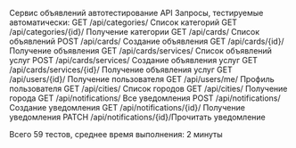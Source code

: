 Сервис объявлений автотестирование API
Запросы, тестируемые автоматически:
GET /api/categories/          Список категорий
GET /api/categories/{id}/	  Получение категории
GET /api/cards/	              Список объявлений
POST /api/cards/	          Создание объявления
GET /api/cards/{id}/	      Получение объявления
GET /api/cards/services/      Список объявлений услуг
POST /api/cards/services/     Создание объявления услуг
GET /api/cards/services/{id}/ Получение объявления услуг
GET /api/users/{id}/          Получение пользователя
GET /api/users/me/            Профиль пользователя
GET /api/cities/              Список городов
GET /api/cities/              Получение города
GET /api/notifications/       Все уведомления
POST /api/notifications/      Создание уведомления
GET /api/notifications/{id}/  Получение уведомления
PATCH /api/notifications/{id}/Прочитать уведомление

Всего 59 тестов, среднее время выполнения: 2 минуты



